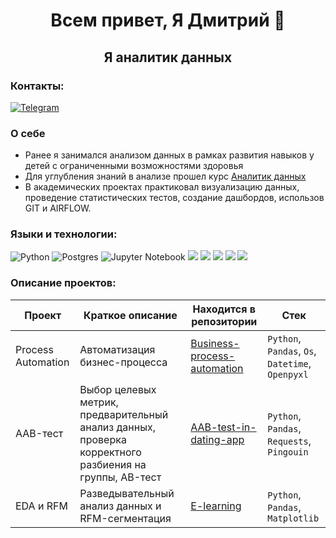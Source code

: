 ### <h1 align="center">Всем привет, Я Дмитрий 👋
<h2 align="center">Я аналитик данных</h2>

### Контакты:
[![Telegram](https://img.shields.io/badge/Telegram-2CA5E0?style=for-the-badge&logo=telegram&logoColor=white)](https://t.me/Plabos)

### О себе
- Ранее я занимался анализом данных в рамках развития навыков у детей с ограниченными возможностями здоровья
- Для углубления знаний в анализе прошел курс [Аналитик данных](https://karpov.courses/analytics)
- В академических проектах практиковал визуализацию данных, проведение статистических тестов, создание дашбордов, использов GIT и AIRFLOW.

### Языки и технологии:
![Python](https://img.shields.io/badge/python-3670A0?style=for-the-badge&logo=python&logoColor=ffdd54)
![Postgres](https://img.shields.io/badge/postgres-%23316192.svg?style=for-the-badge&logo=postgresql&logoColor=white)
![Jupyter Notebook](https://img.shields.io/badge/jupyter-%23FA0F00.svg?style=for-the-badge&logo=jupyter&logoColor=white)
  <img src="https://img.shields.io/badge/Plotly-%233F4F75.svg?style=for-the-badge&logo=plotly&logoColor=white" />
  <img src="https://img.shields.io/badge/SciPy-%230C55A5.svg?style=for-the-badge&logo=scipy&logoColor=%white" />
  <img src="https://img.shields.io/badge/numpy-%23013243.svg?style=for-the-badge&logo=numpy&logoColor=white" />
  <img src="https://img.shields.io/badge/pandas-%23150458.svg?style=for-the-badge&logo=pandas&logoColor=white" />
  <img src="https://img.shields.io/badge/Tableau-E97627?style=for-the-badge&logo=Tableau&logoColor=white" />

### Описание проектов:
|Проект   	|Краткое описание   	|Находится в репозитории   	|Стек   	|
|---	|---	|---	|---	|
| Process Automation | Автоматизация бизнес-процесса | [Business-process-automation](https://github.com/Plabos/Business-process-automation)	| `Python`, `Pandas`, `Os`, `Datetime`, `Openpyxl`|
| AAB-тест | Выбор целевых метрик, предварительный анализ данных, проверка корректного разбиения на группы, AB-тест | [AAB-test-in-dating-app](https://github.com/Plabos/AAB-test-in-dating-app) | `Python`, `Pandas`, `Requests`, `Pingouin`|
| EDA и RFM | Разведывательный анализ данных и RFM-сегментация | [E-learning](https://github.com/Plabos/E-learning) | `Python`, `Pandas`, `Matplotlib`|

<!--
**Plabos/Plabos** is a ✨ _special_ ✨ repository because its `README.md` (this file) appears on your GitHub profile.

Here are some ideas to get you started:

- 🔭 I’m currently working on ...
- 🌱 I’m currently learning ...
- 👯 I’m looking to collaborate on ...
- 🤔 I’m looking for help with ...
- 💬 Ask me about ...
- 📫 How to reach me: ...
- 😄 Pronouns: ...
- ⚡ Fun fact: ...
-->

